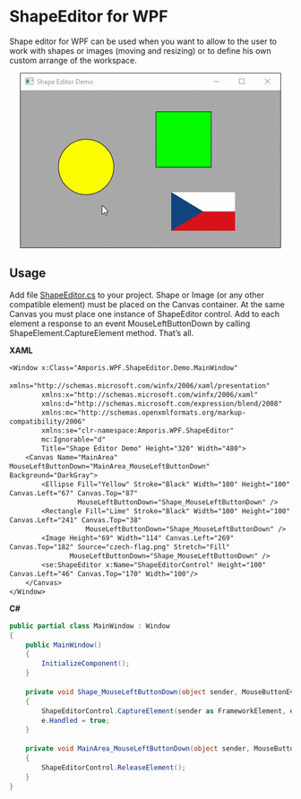 # ShapeEditor for WPF
Shape editor for WPF can be used when you want to allow to the user to work with shapes or images (moving and resizing) or to define his own custom arrange of the workspace.

<p align="center">
<img src="https://github.com/PetrVobornik/WpfShapeEditor/raw/master/images/shape-editor-demo.gif" alt="Shape Editor Demo" />
</p>


## Usage

Add file [ShapeEditor.cs](https://github.com/PetrVobornik/WpfShapeEditor/blob/master/ShapeEditor.cs) to your project. Shape or Image (or any other compatible element) must be placed on the Canvas container. At the same Canvas you must place one instance of ShapeEditor control. Add to each element a response to an event MouseLeftButtonDown by calling ShapeElement.CaptureElement method. That’s all.


**XAML**
```xaml
<Window x:Class="Amporis.WPF.ShapeEditor.Demo.MainWindow"
        xmlns="http://schemas.microsoft.com/winfx/2006/xaml/presentation"
        xmlns:x="http://schemas.microsoft.com/winfx/2006/xaml"
        xmlns:d="http://schemas.microsoft.com/expression/blend/2008"
        xmlns:mc="http://schemas.openxmlformats.org/markup-compatibility/2006"
        xmlns:se="clr-namespace:Amporis.WPF.ShapeEditor"
        mc:Ignorable="d"
        Title="Shape Editor Demo" Height="320" Width="480">
    <Canvas Name="MainArea" MouseLeftButtonDown="MainArea_MouseLeftButtonDown" Background="DarkGray">
        <Ellipse Fill="Yellow" Stroke="Black" Width="100" Height="100" Canvas.Left="67" Canvas.Top="87" 
                 MouseLeftButtonDown="Shape_MouseLeftButtonDown" />
        <Rectangle Fill="Lime" Stroke="Black" Width="100" Height="100" Canvas.Left="241" Canvas.Top="38" 
                   MouseLeftButtonDown="Shape_MouseLeftButtonDown" />
        <Image Height="69" Width="114" Canvas.Left="269" Canvas.Top="182" Source="czech-flag.png" Stretch="Fill"
               MouseLeftButtonDown="Shape_MouseLeftButtonDown" />
        <se:ShapeEditor x:Name="ShapeEditorControl" Height="100" Canvas.Left="46" Canvas.Top="170" Width="100"/>
    </Canvas>
</Window>
```


**C#**
```csharp
public partial class MainWindow : Window
{
    public MainWindow()
    {
        InitializeComponent();
    }

    private void Shape_MouseLeftButtonDown(object sender, MouseButtonEventArgs e)
    {
        ShapeEditorControl.CaptureElement(sender as FrameworkElement, e);
        e.Handled = true;
    }

    private void MainArea_MouseLeftButtonDown(object sender, MouseButtonEventArgs e)
    {
        ShapeEditorControl.ReleaseElement();
    }
}
```
